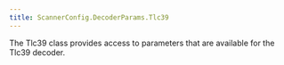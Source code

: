 ```yaml
---
title: ScannerConfig.DecoderParams.Tlc39
---
```


The Tlc39 class provides access to parameters that are available for
 the Tlc39 decoder.


